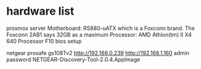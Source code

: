 # hardware list
proxmox server
Motherboard: RS880-uATX which is a Foxconn brand. The Foxconn 2AB1 says 32GB as a maximum
Processor: AMD Athlon(tm) II X4 640 Processor
F10 bios setup

netgear prosafe gs108Tv2
http://192.168.0.239
http://192.168.1.160
admin
password
NETGEAR-Discovery-Tool-2.0.4.AppImage

